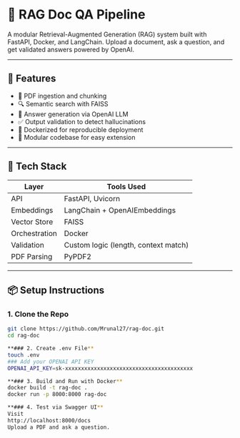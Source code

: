 # 🧠 RAG Doc QA Pipeline

A modular Retrieval-Augmented Generation (RAG) system built with FastAPI, Docker, and LangChain. Upload a document, ask a question, and get validated answers powered by OpenAI.

---

## 🚀 Features

- 📄 PDF ingestion and chunking
- 🔍 Semantic search with FAISS
- 🤖 Answer generation via OpenAI LLM
- ✅ Output validation to detect hallucinations
- 🐳 Dockerized for reproducible deployment
- 🔧 Modular codebase for easy extension

---

## 🧱 Tech Stack

| Layer            | Tools Used                          |
|------------------|-------------------------------------|
| API              | FastAPI, Uvicorn                    |
| Embeddings       | LangChain + OpenAIEmbeddings        |
| Vector Store     | FAISS                               |
| Orchestration    | Docker                              |
| Validation       | Custom logic (length, context match)|
| PDF Parsing      | PyPDF2                              |

---

## 📦 Setup Instructions

### 1. Clone the Repo
```bash
git clone https://github.com/Mrunal27/rag-doc.git
cd rag-doc

**### 2. Create .env File**
touch .env
### Add your OPENAI API KEY
OPENAI_API_KEY=sk-xxxxxxxxxxxxxxxxxxxxxxxxxxxxxxxxxxxxxxxx

**### 3. Build and Run with Docker**
docker build -t rag-doc .
docker run -p 8000:8000 rag-doc

**### 4. Test via Swagger UI**
Visit
http://localhost:8000/docs
Upload a PDF and ask a question.

